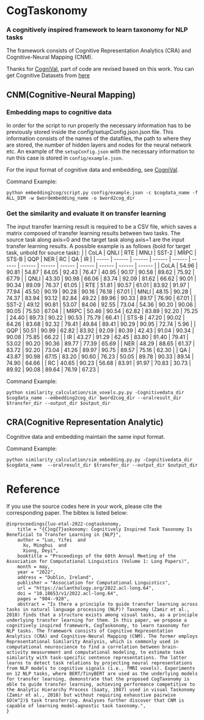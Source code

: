 # CogTaskonomy

### A cognitively inspired framework to learn taxonomy for  NLP  tasks

The  framework  consists  of Cognitive Representation Analytics (CRA) and Cognitive-Neural Mapping (CNM).

Thanks for [CogniVal](https://github.com/DS3Lab/cognival), part of code are revised based on this work.
You can get Cognitive Datasets from [here](https://osf.io/crwz7/)

## CNM(Cognitive-Neural Mapping)

### Embedding maps to cognitive data

In order for the script to run properly the necessary information has to be previously stored inside the config/setupConfig.json.json file. This information consists of the names of the datafiles, the path to where they are stored, the number of hidden layers and nodes for the neural network etc.
An example of the ``setupConfig.json`` with the necessary information to run this case is stored in ``config/example.json``.

For the input format of cognitive data and embedding, see [CogniVal](https://github.com/DS3Lab/cognival).

Command Example:

```
python embedding2cog/script.py config/example.json -c $cogdata_name -f ALL_DIM -w $wordembedding_name -o $word2cog_dir
```

### Get the similarity and evaluate it on transfer learning

The input transfer learning result is required to be a CSV file, which saves a matrix composed of transfer learning results between two tasks. The source task along axis=0 and the target task along axis=1 are the input transfer learning results. A possible example is as follows (bold for target task, unbold for source task):
|       | CoLA   | QNLI   | RTE    | MNLI   | SST-2  | MRPC   | STS-B  | QQP    | NER    | RC     | QA     | IR     |
| ----- | ------ | ------ | ------ | ------ | ------ | ------ | ------ | ------ | ------ | ------ | ------ | ------ |
| CoLA  | 54.96  | 90.81  | 54.87  | 84.05  | 92.43  | 76.47  | 40.95  | 90.17  | 90.58  | 89.62  | 75.92  | 67.79  |
| QNLI  | 43.30  | 90.98  | 66.06  | 83.74  | 92.09  | 81.62  | 66.62  | 90.01  | 90.34  | 89.09  | 76.37  | 61.05  |
| RTE   | 51.81  | 90.57  | 61.01  | 83.92  | 91.97  | 77.94  | 45.50  | 90.19  | 90.28  | 90.16  | 76.18  | 67.01  |
| MNLI  | 48.15  | 90.28  | 74.37  | 83.94  | 93.12  | 82.84  | 49.22  | 89.96  | 90.33  | 89.17  | 76.90  | 67.01  |
| SST-2 | 49.12  | 90.81  | 53.07  | 84.06  | 92.55  | 73.04  | 54.36  | 90.20  | 90.06  | 90.05  | 75.50  | 67.04  |
| MRPC  | 50.46  | 90.54  | 62.82  | 83.89  | 92.20  | 75.25  | 24.40  | 89.73  | 90.22  | 90.53  | 75.79  | 66.41  |
| STS-B | 47.20  | 90.02  | 64.26  | 83.68  | 92.32  | 79.41  | 49.84  | 89.41  | 90.29  | 90.95  | 72.74  | 5.96   |
| QQP   | 50.51  | 90.99  | 62.82  | 83.92  | 92.09  | 80.39  | 42.43  | 91.04  | 90.34  | 90.08  | 75.85  | 66.22  |
| IR    | 43.27  | 91.29  | 62.45  | 83.80  | 91.40  | 79.41  | 53.02  | 90.20  | 90.36  | 89.77  | 77.39  | 65.69  |
| NER   | 48.29  | 88.65  | 61.37  | 83.72  | 92.20  | 73.04  | 41.26  | 89.97  | 90.75  | 89.57  | 75.16  | 62.30  |
| QA    | 43.87  | 90.98  | 67.15  | 83.20  | 90.60  | 76.23  | 50.05  | 89.78  | 90.33  | 89.14  | 74.90  | 64.66  |
| RC    | 40.65  | 90.23  | 56.68  | 83.91  | 91.97  | 70.83  | 30.73  | 89.92  | 90.08  | 89.64  | 76.19  | 67.23  |

Command Example:

```
python similarity_calculation/sim_voxels.py.py -Cognitivedata_dir $cogdata_name --embedding2cog_dir $word2cog_dir --oralresult_dir $transfer_dir --output_dir $output_dir
```

## CRA(Cognitive Representation Analytic)

Cognitive data and embedding maintain the same input format.

Command Example:

```
python similarity_calculation/sim_embedding.py.py -Cognitivedata_dir $cogdata_name  --oralresult_dir $transfer_dir --output_dir $output_dir 
```

# Reference

If you use the source codes here in your work, please cite the corresponding paper. The bibtex is listed below:

```
@inproceedings{luo-etal-2022-cogtaskonomy,
    title = "{C}og{T}askonomy: Cognitively Inspired Task Taxonomy Is Beneficial to Transfer Learning in {NLP}",
    author = "Luo, Yifei  and
      Xu, Minghui  and
      Xiong, Deyi",
    booktitle = "Proceedings of the 60th Annual Meeting of the Association for Computational Linguistics (Volume 1: Long Papers)",
    month = may,
    year = "2022",
    address = "Dublin, Ireland",
    publisher = "Association for Computational Linguistics",
    url = "https://aclanthology.org/2022.acl-long.64",
    doi = "10.18653/v1/2022.acl-long.64",
    pages = "904--920",
    abstract = "Is there a principle to guide transfer learning across tasks in natural language processing (NLP)? Taxonomy (Zamir et al., 2018) finds that a structure exists among visual tasks, as a principle underlying transfer learning for them. In this paper, we propose a cognitively inspired framework, CogTaskonomy, to learn taxonomy for NLP tasks. The framework consists of Cognitive Representation Analytics (CRA) and Cognitive-Neural Mapping (CNM). The former employs Representational Similarity Analysis, which is commonly used in computational neuroscience to find a correlation between brain-activity measurement and computational modeling, to estimate task similarity with task-specific sentence representations. The latter learns to detect task relations by projecting neural representations from NLP models to cognitive signals (i.e., fMRI voxels). Experiments on 12 NLP tasks, where BERT/TinyBERT are used as the underlying models for transfer learning, demonstrate that the proposed CogTaxonomy is able to guide transfer learning, achieving performance competitive to the Analytic Hierarchy Process (Saaty, 1987) used in visual Taskonomy (Zamir et al., 2018) but without requiring exhaustive pairwise $O(m^2)$ task transferring. Analyses further discover that CNM is capable of learning model-agnostic task taxonomy.",
}
```
